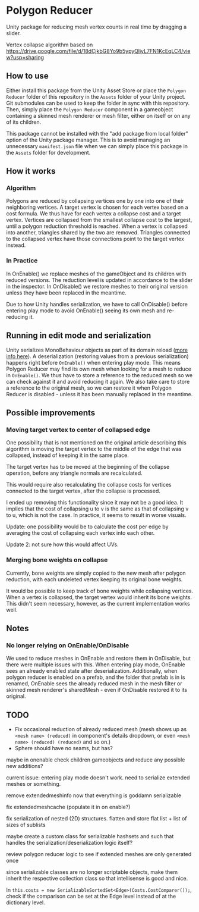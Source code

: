 # Polygon Reducer

Unity package for reducing mesh vertex counts in real time by dragging a slider.

Vertex collapse algorithm based on <https://drive.google.com/file/d/18dCjkbG8Yo9b5ypyQliyL7FN1KcEqLC4/view?usp=sharing>

## How to use

Either install this package from the Unity Asset Store or place the `Polygon Reducer` folder of this repository in the `Assets` folder of your Unity project. Git submodules can be used to keep the folder in sync with this repository.
Then, simply place the `Polygon Reducer` component in a gameobject containing a skinned mesh renderer or mesh filter, either on itself or on any of its children.

This package cannot be installed with the "add package from local folder" option of the Unity package manager. This is to avoid managing an unnecessary `manifest.json` file when we can simply place this package in the `Assets` folder for development.

## How it works

### Algorithm

Polygons are reduced by collapsing vertices one by one into one of their
neighboring vertices. A target vertex is chosen for each vertex based on a
cost formula. We thus have for each vertex a collapse cost and a target vertex.
Vertices are collapsed from the smallest collapse cost to the largest, until a
polygon reduction threshold is reached.
When a vertex is collapsed into another, triangles shared
by the two are removed. Triangles connected to the collapsed vertex have those
connections point to the target vertex instead.

### In Practice

In OnEnable() we replace meshes of the gameObject and its children with reduced
versions. The reduction level is updated in accordance to the slider in the
inspector.
In OnDisable() we restore meshes to their original version unless they have been
replaced in the meantime.

Due to how Unity handles serialization, we have to call OnDisable() before
entering play mode to avoid OnEnable() seeing its own mesh and re-reducing it.

## Running in edit mode and serialization

Unity serializes MonoBehaviour objects as part of its domain reload
([more info here](https://docs.unity3d.com/2021.2/Documentation/Manual/ConfigurableEnterPlayModeDetails.html)).
A deserialization (restoring values from a previous serialization) happens right
before `OnEnable()` when entering play mode.
This means Polygon Reducer may find its own mesh when looking for a mesh to
reduce in `OnEnable()`. We thus have to store a reference to the reduced mesh so
we can check against it and avoid reducing it again.
We also take care to store a reference to the original mesh, so we can restore
it when Polygon Reducer is disabled - unless it has been manually replaced in
the meantime.

## Possible improvements

### Moving target vertex to center of collapsed edge

One possibility that is not mentioned on the original article describing this
algorithm is moving the target vertex to the middle of the edge that was
collapsed, instead of keeping it in the same place.

The target vertex has to be moved at the beginning of the collapse operation,
before any triangle normals are recalculated.

This would require also recalculating the collapse costs for vertices
connected to the target vertex, after the collapse is processed.

I ended up removing this functionality since it may not be a good idea.
It implies that the cost of collapsing u to v is the same as that of collapsing
v to u, which is not the case. In practice, it seems to result in worse visuals.

Update: one possibility would be to calculate the cost per edge by averaging the
cost of collapsing each vertex into each other.

Update 2: not sure how this would affect UVs.

### Merging bone weights on collapse

Currently, bone weights are simply copied to the new mesh after polygon
reduction, with each undeleted vertex keeping its original bone weights.

It would be possible to keep track of bone weights while collapsing vertices.
When a vertex is collapsed, the target vertex would inherit its bone weights.
This didn't seem necessary, however, as the current implementation works well.

## Notes

### No longer relying on OnEnable/OnDisable

We used to reduce meshes in OnEnable and restore them in OnDisable, but there were
multiple issues with this. When entering play mode, OnEnable sees an already enabled
state after deserialization. Additionally, when polygon reducer is enabled on a prefab,
and the folder that prefab is in is renamed, OnEnable sees the already reduced mesh in
the mesh filter or skinned mesh renderer's sharedMesh - even if OnDisable restored it
to its original.

## TODO

* Fix occasional reduction of already reduced mesh (mesh shows up as `<mesh name> (reduced)` in component's details dropdown, or even `<mesh name> (reduced) (reduced)` and so on.)
* Sphere should have no seams, but has?

maybe in onenable check children gameobjects and reduce any possible new additions?

current issue: entering play mode doesn't work. need to serialize extended meshes or something.

remove extendedmeshinfo now that everything is goddamn serializable

fix extendedmeshcache (populate it in on enable?)

fix serialization of nested (2D) structures. flatten and store flat list + list of sizes of sublists

maybe create a custom class for serializable hashsets and such that handles the serialization/deserialization logic itself?

review polygon reducer logic to see if extended meshes are only generated once

since serializable classes are no longer scriptable objects, make them inherit the respective collection class so that intellisense is good and nice.

In `this.costs = new SerializableSortedSet<Edge>(Costs.CostComparer());`, check if the comparison can be set at the Edge level instead of at the dictionary level.
